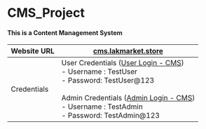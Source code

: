 # CMS_Project

#### **This is a Content Management System**

| Website URL  |  [cms.lakmarket.store](http://cms.lakmarket.store "cms.lakmarket.store") |
| ------------ | ------------ |
| Credentials  | User Credentials ([User Login - CMS](http://cms.lakmarket.store/login.php "User Login - CMS")) <br> - Username : TestUser <br> - Password: TestUser@123 <br><br> Admin Credentials ([Admin Login - CMS](http://cms.lakmarket.store/admin/login.php "Admin Login - CMS")) <br> - Username : TestAdmin <br> - Password: TestAdmin@123|
